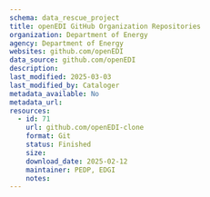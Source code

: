 ```yaml
---
schema: data_rescue_project 
title: openEDI GitHub Organization Repositories
organization: Department of Energy
agency: Department of Energy
websites: github.com/openEDI
data_source: github.com/openEDI
description: 
last_modified: 2025-03-03
last_modified_by: Cataloger
metadata_available: No
metadata_url: 
resources:
  - id: 71
    url: github.com/openEDI-clone
    format: Git
    status: Finished
    size: 
    download_date: 2025-02-12
    maintainer: PEDP, EDGI
    notes: 
---
```

